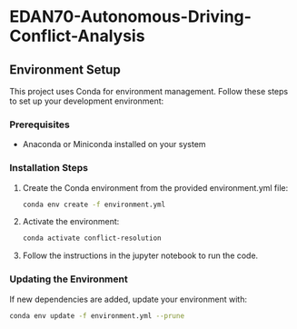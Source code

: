 # EDAN70-Autonomous-Driving-Conflict-Analysis

## Environment Setup

This project uses Conda for environment management. Follow these steps to set up your development environment:

### Prerequisites
- Anaconda or Miniconda installed on your system

### Installation Steps

1. Create the Conda environment from the provided environment.yml file:
   ```bash
   conda env create -f environment.yml
   ```

2. Activate the environment:
   ```bash
   conda activate conflict-resolution
   ```

3. Follow the instructions in the jupyter notebook to run the code.

### Updating the Environment

If new dependencies are added, update your environment with:
```bash
conda env update -f environment.yml --prune
```